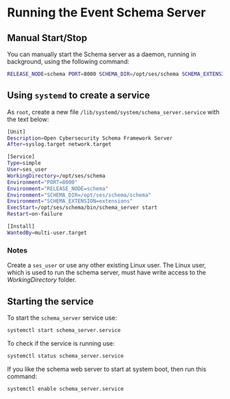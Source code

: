 # Running the Event Schema Server

## Manual Start/Stop

You can manually start the Schema server as a daemon, running in background, using the following command:

```bash
RELEASE_NODE=schema PORT=8000 SCHEMA_DIR=/opt/ses/schema SCHEMA_EXTENSION=extensions bin/schema_server daemon
```

## Using `systemd` to create a service

As `root`, create a new file `/lib/systemd/system/schema_server.service` with the text below:

```bash
[Unit]
Description=Open Cybersecurity Schema Framework Server
After=syslog.target network.target

[Service]
Type=simple
User=ses_user
WorkingDirectory=/opt/ses/schema
Environment="PORT=8000"
Environment="RELEASE_NODE=schema"
Environment="SCHEMA_DIR=/opt/ses/schema/schema"
Environment="SCHEMA_EXTENSION=extensions"
ExecStart=/opt/ses/schema/bin/schema_server start
Restart=on-failure

[Install]
WantedBy=multi-user.target
```

### Notes
  Create a `ses_user` or use any other existing Linux user.
  The Linux user, which is used to run the schema server, must have write access to the *WorkingDirectory* folder.

## Starting the service
To start the `schema_server` service use:

```bash
systemctl start schema_server.service
```

To check if the service is running use:

```bash
systemctl status schema_server.service
```

If you like the schema web server to start at system boot, then run this command:

```bash
systemctl enable schema_server.service
```

